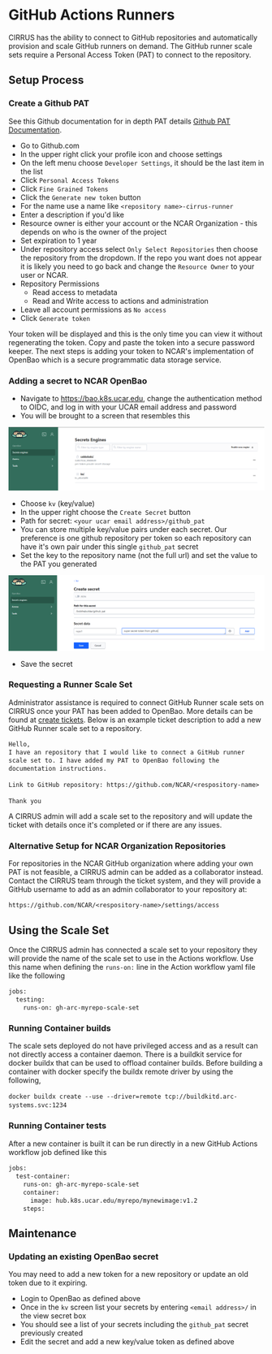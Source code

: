 # GitHub Actions Runners

CIRRUS has the ability to connect to GitHub repositories and automatically provision and scale GitHub runners on demand. The GitHub runner scale sets require a Personal Access Token (PAT) to connect to the repository.

## Setup Process
### Create a Github PAT

See this Github documentation for in depth PAT details [Github PAT Documentation](https://docs.github.com/en/authentication/keeping-your-account-and-data-secure/managing-your-personal-access-tokens).

- Go to Github.com
- In the upper right click your profile icon and choose settings
- On the left menu choose `Developer Settings`, it should be the last item in the list
- Click `Personal Access Tokens`
- Click `Fine Grained Tokens`
- Click the `Generate new token` button 
- For the name use a name like `<repository name>-cirrus-runner`
- Enter a description if you'd like
- Resource owner is either your account or the NCAR Organization - this depends on who is the owner of the project
- Set expiration to 1 year
- Under repository access select `Only Select Repositories` then choose the repository from the dropdown. If the repo you want does not appear it is likely you need to go back and change the `Resource Owner` to your user or NCAR.
- Repository Permissions
  - Read access to metadata
  - Read and Write access to actions and administration
- Leave all account permissions as `No access`
- Click `Generate token`

Your token will be displayed and this is the only time you can view it without regenerating the token. Copy and paste the token into a secure password keeper. The next steps is adding your token to NCAR's implementation of OpenBao which is a secure programmatic data storage service.

### Adding a secret to NCAR OpenBao

- Navigate to https://bao.k8s.ucar.edu, change the authentication method to OIDC, and log in with your UCAR email address and password
- You will be brought to a screen that resembles this

![Bao Home Screen](../../media/bao1.png "Bao Home Screen")

- Choose `kv` (key/value)
- In the upper right choose the `Create Secret` button
- Path for secret: `<your ucar email address>/github_pat`
- You can store multiple key/value pairs under each secret. Our preference is one github repository per token so each repository can have it's own pair under this single `github_pat` secret
- Set the key to the repository name (not the full url) and set the value to the PAT you generated

![Bao Secret Screen](../../media/bao2.png "Bao Secret Screen")

- Save the secret

### Requesting a Runner Scale Set

Administrator assistance is required to connect GitHub Runner scale sets on CIRRUS once your PAT has been added to OpenBao. More details can be found at [create tickets](../02-interact-with-cirrus-team/create-tickets.md). Below is an example ticket description to add a new GitHub Runner scale set to a repository.

```
Hello,
I have an repository that I would like to connect a GitHub runner scale set to. I have added my PAT to OpenBao following the documentation instructions.

Link to GitHub repository: https://github.com/NCAR/<respository-name>

Thank you
```

A CIRRUS admin will add a scale set to the repository and will update the ticket with details once it's completed or if there are any issues.

### Alternative Setup for NCAR Organization Repositories

For repositories in the NCAR GitHub organization where adding your own PAT is not feasible, a CIRRUS admin can be added as a collaborator instead. Contact the CIRRUS team through the ticket system, and they will provide a GitHub username to add as an admin collaborator to your repository at:

```
https://github.com/NCAR/<respository-name>/settings/access
```

## Using the Scale Set

Once the CIRRUS admin has connected a scale set to your repository they will provide the name of the scale set to use in the Actions workflow. Use this name when defining the `runs-on:` line in the Action workflow yaml file like the following

```
jobs:
  testing:
    runs-on: gh-arc-myrepo-scale-set
```

### Running Container builds

The scale sets deployed do not have privileged access and as a result can not directly access a container daemon. There is a buildkit service for docker buildx that can be used to offload container builds. Before building a container with docker specify the buildx remote driver by using the following,

`docker buildx create --use --driver=remote tcp://buildkitd.arc-systems.svc:1234`

### Running Container tests

After a new container is built it can be run directly in a new GitHub Actions workflow job defined like this

```
jobs:
  test-container:
    runs-on: gh-arc-myrepo-scale-set
    container:
      image: hub.k8s.ucar.edu/myrepo/mynewimage:v1.2
    steps:
```

## Maintenance
### Updating an existing OpenBao secret

You may need to add a new token for a new repository or update an old token due to it expiring.

- Login to OpenBao as defined above
- Once in the `kv` screen list your secrets by entering `<email address>/` in the view secret box
- You should see a list of your secrets including the `github_pat` secret previously created
- Edit the secret and add a new key/value token as defined above